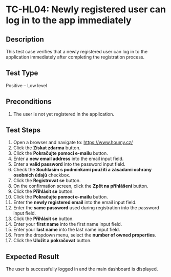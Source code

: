 # TC-HL04: Newly registered user can log in to the app immediately

## Description
This test case verifies that a newly registered user can log in to the application immediately after completing the registration process.

## Test Type
Positive – Low level

## Preconditions
1. The user is not yet registered in the application.

## Test Steps
1. Open a browser and navigate to: https://www.houmy.cz/
2. Click the **Získat zdarma** button.
3. Click the **Pokračujte pomocí e-mailu** button.
4. Enter a **new email address** into the email input field.
5. Enter a **valid password** into the password input field.
6. Check the **Souhlasím s podmínkami použití a zásadami ochrany osobních údajů** checkbox.
7. Click the **Registrovat se** button.
8. On the confirmation screen, click the **Zpět na přihlášení** button.
9. Click the **Přihlásit se** button.
10. Click the **Pokračujte pomocí e-mailu** button.
11. Enter the **newly registered email** into the email input field.
12. Enter the **same password** used during registration into the password input field.
13. Click the **Přihlásit se** button.
14. Enter your **first name** into the first name input field.
15. Enter your **last name** into the last name input field.
16. From the dropdown menu, select the **number of owned properties**.
17. Click the **Uložit a pokračovat** button.

## Expected Result
The user is successfully logged in and the main dashboard is displayed.
